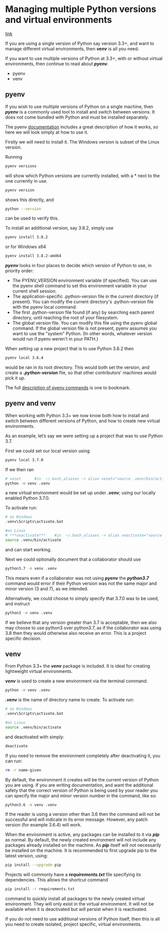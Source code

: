 # Managing multiple Python versions and virtual environments

[link](https://www.freecodecamp.org/news/manage-multiple-python-versions-and-virtual-environments-venv-pyenv-pyvenv-a29fb00c296f/)

If you are using a single version of Python say version 3.3+, and want to manage different virtual environments, then ***venv*** is all you need.

If you want to use multiple versions of Python at 3.3+, with or without virtual environments, then continue to read about ***pyenv***.

+ pyenv
+ venv

## pyenv

If you wish to use multiple versions of Python on a single machine, then ***pyenv*** is a commonly used tool to install and switch between versions. It does not come bundled with Python and must be installed separately.

The pyenv [documentation](https://github.com/pyenv/pyenv) includes a great description of how it works, so here we will look simply at how to use it.

Firstly we will need to install it.
The Windows version is subset of the Linux version.

Running

```bash
pyenv versions
```

will show which Python versions are currently installed, with a * next to the one currently in use.

```bash
pyenv version
```

shows this directly, and

```bash
python --version
```

can be used to verify this.

To install an additional version, say 3.8.2, simply use

```bash
pyenv install 3.8.2
```

or for Windows x64

```bash
pyenv install 3.8.2-amd64
```

***pyenv*** looks in four places to decide which version of Python to use, in priority order:

+ The PYENV_VERSION environment variable (if specified). You can use the pyenv shell command to set this environment variable in your current shell session.
+ The application-specific .python-version file in the current directory (if present). You can modify the current directory's .python-version file with the pyenv local command.
+ The first .python-version file found (if any) by searching each parent directory, until reaching the root of your filesystem.
+ The global version file. You can modify this file using the pyenv global command. If the global version file is not present, pyenv assumes you want to use the "system" Python. (In other words, whatever version would run if pyenv weren't in your PATH.)

When setting up a new project that is to use Python 3.8.2 then

```bash
pyenv local 3.6.4
```

would be ran in its root directory. This would both set the version, and create a ***.python-version*** file, so that other contributors’ machines would pick it up.

The full [description of pyenv commands](https://github.com/pyenv/pyenv/blob/master/COMMANDS.md) is one to bookmark.

## pyenv and venv

When working with Python 3.3+ we now know both how to install and switch between different versions of Python, and how to create new virtual environments.

As an example, let’s say we were setting up a project that was to use Python 3.7.

First we could set our local version using

```bash
pyenv local 3.7.0
```

If we then ran

```bash
# veset      #in  ~/.bash_aliases -> alias veset="source .venv/bin/activate"
python -m venv .venv
```

a new virtual environment would be set up under ***.venv***, using our locally enabled Python 3.7.0.

To activate run:

```bash
# on Windows
.venv\Scripts\activate.bat

#on Linux
# ***veactivate***    #in  ~/.bash_aliases -> alias veactivate="source .venv/bin/activate"
source .venv/bin/activate
```

and can start working.

Next we could optionally document that a collaborator should use

```bash
python3.7 -m venv .venv
```

This means even if a collaborator was not using ***pyenv*** the ***python3.7*** command would error if their Python version was not the same major and minor version (3 and 7), as we intended.

Alternatively, we could choose to simply specify that 3.7.0 was to be used, and instruct

```bash
python3 -m venv .venv
```

If we believe that any version greater than 3.7 is acceptable, then we also may choose to use python3 over python3.7, as if the collaborator was using 3.8 then they would otherwise also receive an error. This is a project specific decision.

## venv

From Python 3.3+ the ***venv*** package is included. It is ideal for creating lightweight virtual environments.

***venv*** is used to create a new environment via the terminal command:

```bash
python -m venv .venv
```

***.venv*** is the name of directory name to create.  To activate run:

```bash
# on Windows
.venv\Scripts\activate.bat

#on Linux
source .venv/bin/activate
```

and deactivated with simply:

```bash
deactivate
```

If you need to remove the environment completely after deactivating it, you can run:

```bash
rm -r name-given
```

By default, the environment it creates will be the current version of Python you are using. If you are writing documentation, and want the additional safety that the correct version of Python is being used by your reader you can specify the major and minor version number in the command, like so:

```bash
python3.6 -m venv .venv
```

If the reader is using a version other than 3.6 then the command will not be successful and will indicate in its error message. However, any patch version (for example 3.6.4) will work.

When the environment is active, any packages can be installed to it via ***pip*** as normal. By default, the newly created environment will not include any packages already installed on the machine. As ***pip*** itself will not necessarily be installed on the machine. It is recommended to first upgrade pip to the latest version, using:

```bash
pip install --upgrade pip
```

Projects will commonly have a ***requirements.txt*** file specifying its dependencies. This allows the shortcut command

```bash
pip install -r requirements.txt
```

command to quickly install all packages to the newly created virtual environment. They will only exist in the virtual environment. It will not be available when it is deactivated but will persist when it is reactivated.

If you do not need to use additional versions of Python itself, then this is all you need to create isolated, project specific, virtual environments.
